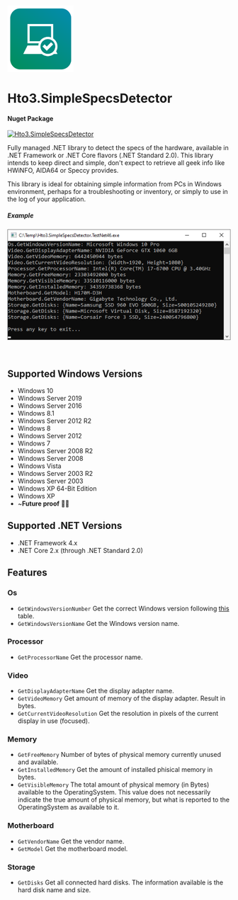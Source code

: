 ﻿<img alt="logo" width="150" height="150" src="nuget-logo.png">

Hto3.SimpleSpecsDetector
========================================

#### Nuget Package
[![Hto3.SimpleSpecsDetector](https://img.shields.io/nuget/v/Hto3.SimpleSpecsDetector.svg)](https://www.nuget.org/packages/Hto3.SimpleSpecsDetector/)

Fully managed .NET library to detect the specs of the hardware, available in .NET Framework or .NET Core flavors (.NET Standard 2.0). This library intends to keep direct and simple, don't expect to retrieve all geek info like HWiNFO, AIDA64 or Speccy provides.

This library is ideal for obtaining simple information from PCs in Windows environment, perhaps for a troubleshooting or inventory, or simply to use in the log of your application.

##### Example

<img alt="example" src="example.png">

 

Supported Windows Versions
--------
-   Windows 10
-   Windows Server 2019
-   Windows Server 2016
-   Windows 8.1
-   Windows Server 2012 R2
-   Windows 8
-   Windows Server 2012
-   Windows 7
-   Windows Server 2008 R2
-   Windows Server 2008
-   Windows Vista
-   Windows Server 2003 R2
-   Windows Server 2003
-   Windows XP 64-Bit Edition
-   Windows XP
-   ~**Future proof** 🐱‍👤

Supported .NET Versions
--------
-   .NET Framework 4.x
-   .NET Core 2.x (through .NET Standard 2.0)

Features
--------

### Os
- `GetWindowsVersionNumber` Get the correct Windows version following [this](https://docs.microsoft.com/en-us/windows/win32/sysinfo/operating-system-version) table.
- `GetWindowsVersionName` Get the Windows version name.

### Processor
- `GetProcessorName` Get the processor name.

### Video
- `GetDisplayAdapterName` Get the display adapter name.
- `GetVideoMemory` Get amount of memory of the display adapter. Result in bytes. 
- `GetCurrentVideoResolution` Get the resolution in pixels of the current display in use (focused).

### Memory
- `GetFreeMemory` Number of bytes of physical memory currently unused and available.
- `GetInstalledMemory` Get the amount of installed phisical memory in bytes.
- `GetVisibleMemory` The total amount of physical memory (in Bytes) available to the OperatingSystem. This value does not necessarily indicate the true amount of physical memory, but what is reported to the OperatingSystem as available to it.

### Motherboard
- `GetVendorName` Get the vendor name.
- `GetModel` Get the motherboard model.

### Storage
- `GetDisks` Get all connected hard disks. The information available is the hard disk name and size.